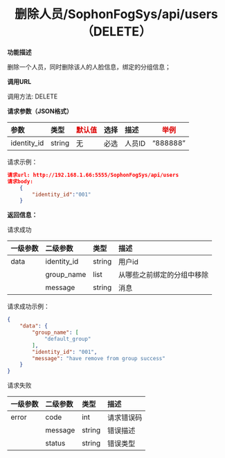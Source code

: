# <center>删除人员/SophonFogSys/api/users（DELETE）</center>

**功能描述**

删除一个人员，同时删除该人的人脸信息，绑定的分组信息；

**调用URL**

调用方法: DELETE

**请求参数（JSON格式）**

| 参数        | 类型   | <font color="#dd0000">默认值</font> | 选择 | 描述   | <font color="#dd0000">举例</font> |
| :---------- | :----- | ----------------------------------- | :--- | :----- | --------------------------------- |
| identity_id | string | 无                                  | 必选 | 人员ID | “888888”                          |

请求示例：

```json
请求url: http://192.168.1.66:5555/SophonFogSys/api/users
请求body:
	{
		"identity_id":"001"
	}
```

**返回信息：**

请求成功

| 一级参数 | 二级参数    | 类型   | 描述                       |
| :------- | :---------- | :----- | :------------------------- |
| data     | identity_id | string | 用户id                     |
|          | group_name  | list   | 从哪些之前绑定的分组中移除 |
|          | message     | string | 消息                       |

请求成功示例：

```json
{
    "data": {
        "group_name": [
            "default_group"
        ],
        "identity_id": "001",
        "message": "have remove from group success"
    }
}
```

请求失败

| 一级参数 | 二级参数 | 类型   | 描述       |
| :------- | :------- | :----- | :--------- |
| error    | code     | int    | 请求错误码 |
|          | message  | string | 错误描述   |
|          | status   | string | 错误类型   |
